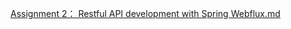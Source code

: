 [Assignment 2： Restful API development with Spring Webflux.md](https://github.com/ieeemass2024/warehouse_webflux/files/15446073/Assignment.2.Restful.API.development.with.Spring.Webflux.md)
